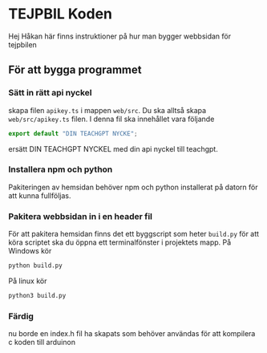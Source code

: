# TEJPBIL Koden

Hej Håkan här finns instruktioner på hur man bygger webbsidan för tejpbilen

## För att bygga programmet

### Sätt in rätt api nyckel

skapa filen `apikey.ts` i mappen `web/src`. Du ska alltså skapa `web/src/apikey.ts` filen. I denna fil ska innehållet vara följande

```ts
export default "DIN TEACHGPT NYCKE";
```

ersätt DIN TEACHGPT NYCKEL med din api nyckel till teachgpt.

### Installera npm och python

Pakiteringen av hemsidan behöver npm och python installerat på datorn för att kunna fullföljas.

### Pakitera webbsidan in i en header fil

För att pakitera hemsidan finns det ett byggscript som heter `build.py` för att köra scriptet ska du öppna ett terminalfönster i projektets mapp.
På Windows kör

```bash
python build.py
```

På linux kör

```bash
python3 build.py
```

### Färdig

nu borde en index.h fil ha skapats som behöver användas för att kompilera c koden till arduinon
